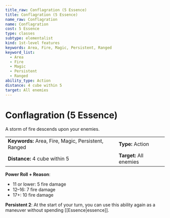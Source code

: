 ```yaml
---
title_raw: Conflagration (5 Essence)
title: Conflagration (5 Essence)
name_raw: Conflagration
name: Conflagration
cost: 5 Essence
type: classes
subtype: elementalist
kind: 1st-level features
keywords: Area, Fire, Magic, Persistent, Ranged
keyword_list:
  - Area
  - Fire
  - Magic
  - Persistent
  - Ranged
ability_type: Action
distance: 4 cube within 5
target: All enemies
---
```


# Conflagration (5 Essence)

A storm of fire descends upon your enemies.

|                                                     |                         |
| :-------------------------------------------------- | :---------------------- |
| **Keywords:** Area, Fire, Magic, Persistent, Ranged | **Type:** Action        |
| **Distance:** 4 cube within 5                       | **Target:** All enemies |

**Power Roll + Reason**:

- 11 or lower: 5 fire damage
- 12–16: 7 fire damage
- 17+: 10 fire damage

**Persistent 2**: At the start of your turn, you can use this ability again as a maneuver without spending [[Essence|essence]].
